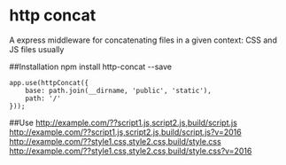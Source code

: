 # http concat
A express middleware for concatenating files in a given context: CSS and JS files usually

##Installation
    npm install http-concat --save
    
    app.use(httpConcat({
        base: path.join(__dirname, 'public', 'static'),
        path: '/'
    }));
    
##Use
    http://example.com/??script1.js,script2.js,build/script.js
    http://example.com/??script1.js,script2.js,build/script.js?v=2016
    http://example.com/??style1.css,style2.css,build/style.css
    http://example.com/??style1.css,style2.css,build/style.css?v=2016

